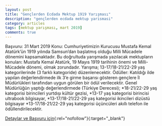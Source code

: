 ```yaml
---
layout: post
title: "Gençlerden Ecdada Mektup 1919 Yarışması"
description: "gençlerden ecdada mektup yarismasi"
category: articles
tags: [mektup yarışması, mart 2019]
comments: true
---
```


Başvuru: 31 Mart 2019 
Konu: Cumhuriyetimizin Kurucusu Mustafa Kemal Atatürk’ün 1919 yılında Samsun’dan başlatmış olduğu Milli Mücadele dönemini kapsamaktadır. Bu doğrultuda yarışmada yazılacak mektupların konuları: Mustafa Kemal Atatürk, 19 Mayıs 1919 tarihinin önemi ve Milli-Mücadele dönemi, olmak zorundadır. 
Yarışma; 13-17/18-21/22-29 yaş kategorilerinde (3 farklı kategoride) düzenlenecektir.
Ödüller:
Katıldığı ilde yapılan değerlendirmede ilk 3’e girme başarısı gösteren gençlere İl Müdürlükleri tarafından uygun görülen bir ödül verilecektir. 
Genel Müdürlüğün yaptığı değerlendirmede (Türkiye Derecesi); 
*18-21/22-29 yaş kategorisi birincileri yurtdışı kültür gezisi, 
*13-17 yaş kategorisi birincisi ultrabook bilgisayar, 
*13-17/18-21/22-29 yaş kategorisi ikincileri dizüstü bilgisayar 
*13-17/18-21/22-29 yaş kategorisi üçüncüleri akıllı telefon ile ödüllendirilecektir.

[Detaylar ve Başvuru için](http://e-genc.gsb.gov.tr/EGenc/GEM1919/GEM1919Detay?utm_source=edebiyatyarismalari.com&utm_medium=affiliate){:rel="nofollow"}{:target="_blank"}
